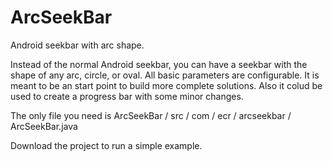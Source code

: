 ArcSeekBar
==========

Android seekbar with arc shape. 

Instead of the normal Android seekbar, you can have a seekbar with the shape of any arc, circle, or oval.  All basic parameters are configurable. 
It is meant to be an start point to build more complete solutions.
Also it colud be used to create a progress bar with some minor changes.

The only file you need is ArcSeekBar / src / com / ecr / arcseekbar / ArcSeekBar.java

Download the project to run a simple example.
